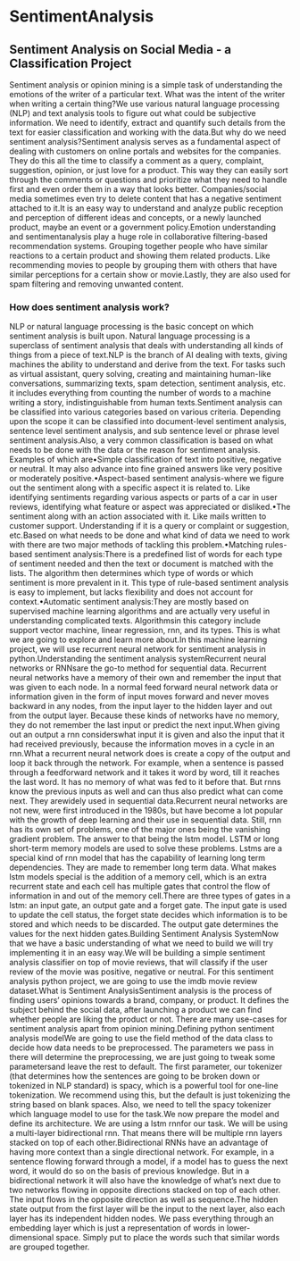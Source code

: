 # SentimentAnalysis
## Sentiment Analysis on Social Media - a Classification Project
Sentiment analysis or opinion mining is a simple task of understanding the emotions of the writer of a particular text. What was the intent of the writer when writing a certain thing?We use various natural language processing (NLP) and text analysis tools to figure out what could be subjective information. We need to identify, extract and quantify such details from the text for easier classification and working with the data.But why do we need sentiment analysis?Sentiment analysis serves as a fundamental aspect of dealing with customers on online portals and websites for the companies. They do this all the time to classify a comment as a query, complaint, suggestion, opinion, or just love for a product. This way they can easily sort through the comments or questions and prioritize what they need to handle first and even order them in a way that looks better. Companies/social media sometimes even try to delete content that has a negative sentiment attached to it.It is an easy way to understand and analyze public reception and perception of different ideas and concepts, or a newly launched product, maybe an event or a government policy.Emotion understanding and sentimentanalysis play a huge role in collaborative filtering-based recommendation systems. Grouping together people who have similar reactions to a certain product and showing them related products. Like recommending movies to people by grouping them with others that have similar perceptions for a certain show or movie.Lastly, they are also used for spam filtering and removing unwanted content.
### How does sentiment analysis work?
NLP or natural language processing is the basic concept on which sentiment analysis is built upon. Natural language processing is a superclass of sentiment analysis that deals with understanding all kinds of things from a piece of text.NLP is the branch of AI dealing with texts, giving machines the ability to understand and derive from the text. For tasks such as virtual assistant, query solving, creating and maintaining human-like conversations, summarizing texts, spam detection, sentiment analysis, etc. it includes everything from counting the number of words to a machine writing a story, indistinguishable from human texts.Sentiment analysis can be classified into various categories based on various criteria. Depending upon the scope it can be classified into document-level sentiment analysis, sentence level sentiment analysis, and sub sentence level or phrase level sentiment analysis.Also, a very common classification is based on what needs to be done with the data or the reason for sentiment analysis. Examples of which are•Simple classification of text into positive, negative or neutral. It may also advance into fine grained answers like very positive or moderately positive.•Aspect-based sentiment analysis-where we figure out the sentiment along with a specific aspect it is related to. Like identifying sentiments regarding various aspects or parts of a car in user reviews, identifying what feature or aspect was appreciated or disliked.•The sentiment along with an action associated with it. Like mails written to customer support. Understanding if it is a query or complaint or suggestion, etc.Based on what needs to be done and what kind of data we need to work with there are two major methods of tackling this problem.•Matching rules-based sentiment analysis:There is a predefined list of words for each type of sentiment needed and then the text or document is matched with the lists. The algorithm then determines 
which type of words or which sentiment is more prevalent in it. This type of rule-based sentiment analysis is easy to implement, but lacks flexibility and does not account for context.•Automatic sentiment analysis:They are mostly based on supervised machine learning algorithms and are actually very useful in understanding complicated texts. Algorithmsin this category include support vector machine, linear regression, rnn, and its types. This is what we are going to explore and learn more about.In this machine learning project, we will use recurrent neural network for sentiment analysis in python.Understanding the sentiment analysis systemRecurrent neural networks or RNNsare the go-to method for sequential data. Recurrent neural networks have a memory of their own and remember the input that was given to each node. In a normal feed forward neural network data or information given in the form of input moves forward and never moves backward in any nodes, from the input layer to the hidden layer and out from the output layer. Because these kinds of networks have no memory, they do not remember the last input or predict the next input.When giving out an output a rnn considerswhat input it is given and also the input that it had received previously, because the information moves in a cycle in an rnn.What a recurrent neural network does is create a copy of the output and loop it back through the network. For example, when a sentence is passed through a feedforward network and it takes it word by word, till it reaches the last word. It has no memory of what was fed to it before that. But rnns know the previous inputs as well and can thus also predict what can come next. They arewidely used in sequential data.Recurrent neural networks are not new, were first introduced in the 1980s, but have become a lot popular with the growth of deep learning and their use in sequential data. Still, rnn has its own set of problems, one of the major ones being the vanishing gradient problem. The answer to that being the lstm model.
LSTM or long short-term memory models are used to solve these problems. Lstms are a special kind of rnn model that has the capability of learning long term dependencies. They are made to remember long term data. What makes lstm models special is the addition of a memory cell, which is an extra recurrent state and each cell has multiple gates that control the flow of information in and out of the memory cell.There are three types of gates in a lstm: an input gate, an output gate and a forget gate. The input gate is used to update the cell status, the forget state decides which information is to be stored and which needs to be discarded. The output gate determines the values for the next hidden gates.Building Sentiment Analysis SystemNow that we have a basic understanding of what we need to build we will try implementing it in an easy way.We will be building a simple sentiment analysis classifier on top of movie reviews, that will classify if the user review of the movie was positive, negative or neutral. For this sentiment analysis python project, we are going to use the imdb movie review dataset.What is Sentiment AnalysisSentiment analysis is the process of finding users’ opinions towards a brand, company, or product. It defines the subject behind the social data, after launching a product we can find whether people are liking the product or not. There are many use-cases for sentiment analysis apart from opinion mining.Defining python sentiment analysis modelWe are going to use the field method of the data class to decide how data needs to be preprocessed. The parameters we pass in there will determine the preprocessing, we are just going to tweak some parametersand leave the rest to default.
The first parameter, our tokenizer (that determines how the sentences are going to be broken down or tokenized in NLP standard) is spacy, which is a powerful tool for one-line tokenization. We recommend using this, but the default is just tokenizing the string based on blank spaces. Also, we need to tell the spacy tokenizer which language model to use for the task.We now prepare the model and define its architecture. We are using a lstm rnnfor our task. We will be using a multi-layer bidirectional rnn. That means there will be multiple rnn layers stacked on top of each other.Bidirectional RNNs have an advantage of having more context than a single directional network. For example, in a sentence flowing forward through a model, if a model has to guess the next word, it would do so on the basis of previous knowledge. But in a bidirectional network it will also have the knowledge of what’s next due to two networks flowing in opposite directions stacked on top of each other. The input flows in the opposite direction as well as sequence.The hidden state output from the first layer will be the input to the next layer, also each layer has its independent hidden nodes. We pass everything through an embedding layer which is just a representation of words in lower-dimensional space. Simply put to place the words such that similar words are grouped together.

